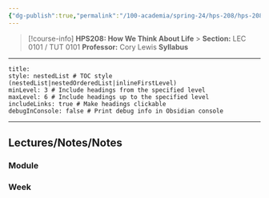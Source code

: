 ```yaml
---
{"dg-publish":true,"permalink":"/100-academia/spring-24/hps-208/hps-208/","tags":["university","cs","course-page"],"created":"2024-06-22T19:06:31.000-04:00","updated":"2024-10-08T19:04:44.071-04:00"}
---
```



> [!course-info] **HPS208: How We Think About Life** > **Section:** LEC 0101 / TUT 0101
> **Professor:** Cory Lewis
> **Syllabus**

---

```table-of-contents
title:
style: nestedList # TOC style (nestedList|nestedOrderedList|inlineFirstLevel)
minLevel: 3 # Include headings from the specified level
maxLevel: 6 # Include headings up to the specified level
includeLinks: true # Make headings clickable
debugInConsole: false # Print debug info in Obsidian console
```

---

## Lectures/Notes/Notes

### Module



### Week


